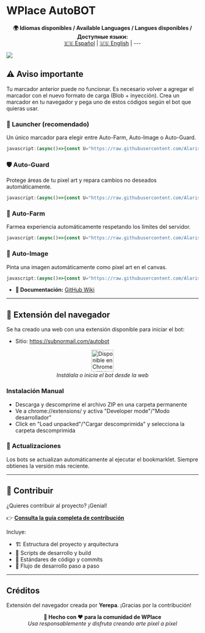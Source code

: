 # WPlace AutoBOT

<!-- Selector de idiomas -->
<p align="center">
  <strong>🌍 Idiomas disponibles / Available Languages / Langues disponibles / Доступные языки:</strong><br>
  <a href="README.md">🇪🇸 Español</a> |
  <a href="docs/README-en.md">🇺🇸 English</a> |
  ---

  <!-- Botón de apoyo: Buy Me a Coffee (centrado) -->
  <a href="https://www.buymeacoffee.com/alariscoi"><img src="https://img.buymeacoffee.com/button-api/?text=Buy me a coffee&emoji=☕&slug=alariscoi&button_colour=FFDD00&font_colour=000000&font_family=Cookie&outline_colour=000000&coffee_colour=ffffff" /></a>
  
  
  ## ⚠️ Aviso importante

  Tu marcador anterior puede no funcionar. Es necesario volver a agregar el marcador con el nuevo formato de carga (Blob + inyección). Crea un marcador en tu navegador y pega uno de estos códigos según el bot que quieras usar.

  ### 🧭 Launcher (recomendado)
  Un único marcador para elegir entre Auto-Farm, Auto-Image o Auto-Guard.

  ```javascript
  javascript:(async()=>{const U="https://raw.githubusercontent.com/Alarisco/WPlace-AutoBOT/refs/heads/main/Auto-Launcher.js";try{const r=await fetch(U,{cache:"no-cache"});if(!r.ok)throw new Error(r.status+" "+r.statusText);const code=await r.text();const blob=new Blob([code+"\n//# sourceURL="+U],{type:"text/javascript"});const blobUrl=URL.createObjectURL(blob);try{await new Promise((ok,err)=>{const s=document.createElement("script");s.src=blobUrl;s.onload=ok;s.onerror=err;document.documentElement.appendChild(s);});}catch(e){await import(blobUrl);}}catch(e){alert("[Auto-Launcher] No se pudo cargar/inyectar: "+e.message+"\nPrueba en otra página o usa la Opción C (módulo).");}})();
  ```

  ### 🛡️ Auto-Guard
  Protege áreas de tu pixel art y repara cambios no deseados automáticamente.

  ```javascript
  javascript:(async()=>{const U="https://raw.githubusercontent.com/Alarisco/WPlace-AutoBOT/refs/heads/main/Auto-Guard.js";try{const r=await fetch(U,{cache:"no-cache"});if(!r.ok)throw new Error(r.status+" "+r.statusText);const code=await r.text();const blob=new Blob([code+"\n//# sourceURL="+U],{type:"text/javascript"});const blobUrl=URL.createObjectURL(blob);try{await new Promise((ok,err)=>{const s=document.createElement("script");s.src=blobUrl;s.onload=ok;s.onerror=err;document.documentElement.appendChild(s);});}catch(e){await import(blobUrl);}}catch(e){alert("[Auto-Guard] No se pudo cargar/inyectar: "+e.message+"\nPrueba en otra página o usa la Opción C (módulo).");}})();
  ```

  ### 🌾 Auto-Farm
  Farmea experiencia automáticamente respetando los límites del servidor.

  ```javascript
  javascript:(async()=>{const U="https://raw.githubusercontent.com/Alarisco/WPlace-AutoBOT/refs/heads/main/Auto-Farm.js";try{const r=await fetch(U,{cache:"no-cache"});if(!r.ok)throw new Error(r.status+" "+r.statusText);const code=await r.text();const blob=new Blob([code+"\n//# sourceURL="+U],{type:"text/javascript"});const blobUrl=URL.createObjectURL(blob);try{await new Promise((ok,err)=>{const s=document.createElement("script");s.src=blobUrl;s.onload=ok;s.onerror=err;document.documentElement.appendChild(s);});}catch(e){await import(blobUrl);}}catch(e){alert("[Auto-Farm] No se pudo cargar/inyectar: "+e.message+"\nPrueba en otra página o usa la Opción C (módulo).");}})();
  ```

  ### 🎨 Auto-Image
  Pinta una imagen automáticamente como pixel art en el canvas.

  ```javascript
  javascript:(async()=>{const U="https://raw.githubusercontent.com/Alarisco/WPlace-AutoBOT/refs/heads/main/Auto-Image.js";try{const r=await fetch(U,{cache:"no-cache"});if(!r.ok)throw new Error(r.status+" "+r.statusText);const code=await r.text();const blob=new Blob([code+"\n//# sourceURL="+U],{type:"text/javascript"});const blobUrl=URL.createObjectURL(blob);try{await new Promise((ok,err)=>{const s=document.createElement("script");s.src=blobUrl;s.onload=ok;s.onerror=err;document.documentElement.appendChild(s);});}catch(e){await import(blobUrl);}}catch(e){alert("[Auto-Image] No se pudo cargar/inyectar: "+e.message+"\nPrueba en otra página o usa la Opción C (módulo).");}})();
  ```
 - **📖 Documentación:** [GitHub Wiki](https://github.com/Alarisco/WPlace-AutoBOT)

---

## 🧩 Extensión del navegador

Se ha creado una web con una extensión disponible para iniciar el bot:

- Sitio: https://subnormail.com/autobot

<p align="center">
  <a href="https://subnormail.com/autobot" target="_blank" rel="noopener">
    <img alt="Disponible en Chrome Web Store" height="58" src="https://developer.chrome.com/static/docs/webstore/branding/image/ChromeWebStore_BadgeWBorder_v2_206x58.png" />
  </a>
  <br/>
  <em>Instálala o inicia el bot desde la web</em>
</p>

### Instalación Manual

- Descarga y descomprime el archivo ZIP en una carpeta permanente
- Ve a chrome://extensions/ y activa "Developer mode"/"Modo desarrollador"
- Click en "Load unpacked"/"Cargar descomprimida" y selecciona la carpeta descomprimida

### 🔄 Actualizaciones

Los bots se actualizan automáticamente al ejecutar el bookmarklet. Siempre obtienes la versión más reciente.

---

## 🤝 Contribuir

¿Quieres contribuir al proyecto? ¡Genial! 

👉 **[Consulta la guía completa de contribución](docs/CONTRIBUTING.md)**

Incluye:
- 🏗️ Estructura del proyecto y arquitectura
- 🔧 Scripts de desarrollo y build
- 📝 Estándares de código y commits
- 🚀 Flujo de desarrollo paso a paso

---

## Créditos

Extensión del navegador creada por <strong>Yerepa</strong>. ¡Gracias por la contribución!


<p align="center">
  <strong>🎨 Hecho con ❤️ para la comunidad de WPlace</strong><br>
  <em>Usa responsablemente y disfruta creando arte píxel a píxel</em>
</p>
